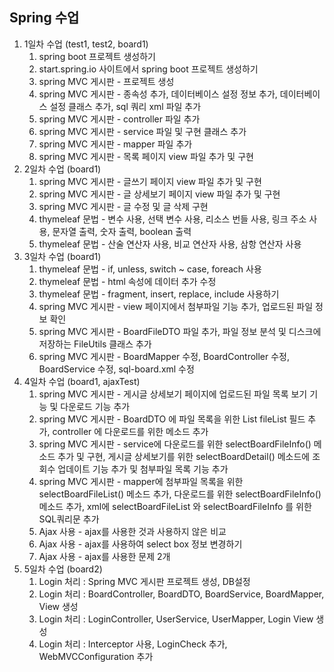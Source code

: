 <h2>Spring 수업</h2>
<ol dir="auto">
<li>1일차 수업 (test1, test2, board1)
<ol dir="auto">
<li>spring boot 프로젝트 생성하기</li>
<li>start.spring.io 사이트에서 spring boot 프로젝트 생성하기</li>
<li>spring MVC 게시판 - 프로젝트 생성</li>
<li>spring MVC 게시판 - 종속성 추가, 데이터베이스 설정 정보 추가, 데이터베이스 설정 클래스 추가, sql 쿼리 xml 파일 추가</li>
<li>spring MVC 게시판 - controller 파일 추가</li>
<li>spring MVC 게시판 - service 파일 및 구현 클래스 추가</li>
<li>spring MVC 게시판 - mapper 파일 추가</li>
<li>spring MVC 게시판 - 목록 페이지 view 파일 추가 및 구현</li>
</ol>
</li>
<li>2일차 수업 (board1)
<ol dir="auto">
<li>spring MVC 게시판 - 글쓰기 페이지 view 파일 추가 및 구현</li>
<li>spring MVC 게시판 - 글 상세보기 페이지 view 파일 추가 및 구현</li>
<li>spring MVC 게시판 - 글 수정 및 글 삭제 구현</li>
<li>thymeleaf 문법 - 변수 사용, 선택 변수 사용, 리소스 번들 사용, 링크 주소 사용, 문자열 출력, 숫자 출력, boolean 출력</li>
<li>thymeleaf 문법 - 산술 연산자 사용, 비교 연산자 사용, 삼항 연산자 사용</li>
</ol>
</li>
<li>3일차 수업 (board1)
<ol dir="auto">
<li>thymeleaf 문법 - if, unless, switch ~ case, foreach 사용</li>
<li>thymeleaf 문법 - html 속성에 데이터 추가 수정</li>
<li>thymeleaf 문법 - fragment, insert, replace, include 사용하기</li>
<li>spring MVC 게시판 - view 페이지에서 첨부파일 기능 추가, 업로드된 파일 정보 확인</li>
<li>spring MVC 게시판 - BoardFileDTO 파일 추가, 파일 정보 분석 및 디스크에 저장하는 FileUtils 클래스 추가</li>
<li>spring MVC 게시판 - BoardMapper 수정, BoardController 수정, BoardService 수정, sql-board.xml 수정</li>
</ol>
</li>
<li>4일차 수업 (board1, ajaxTest)
<ol dir="auto">
<li>spring MVC 게시판 - 게시글 상세보기 페이지에 업로드된 파일 목록 보기 기능 및 다운로드 기능 추가</li>
<li>spring MVC 게시판 - BoardDTO 에 파일 목록을 위한 List fileList 필드 추가, controller 에 다운로드를 위한 메소드 추가</li>
<li>spring MVC 게시판 - service에 다운로드를 위한 selectBoardFileInfo() 메소드 추가 및 구현, 게시글 상세보기를 위한 selectBoardDetail() 메소드에 조회수 업데이트 기능 추가 및 첨부파일 목록 기능 추가</li>
<li>spring MVC 게시판 - mapper에 첨부파일 목록을 위한 selectBoardFileList() 메소드 추가, 다운로드를 위한 selectBoardFileInfo() 메소드 추가, xml에 selectBoardFileList 와 selectBoardFileInfo 를 위한 SQL쿼리문 추가</li>
<li>Ajax 사용 - ajax를 사용한 것과 사용하지 않은 비교</li>
<li>Ajax 사용 - ajax를 사용하여 select box 정보 변경하기</li>
<li>Ajax 사용 - ajax를 사용한 문제 2개</li>
</ol>
</li>
<li>5일차 수업 (board2)
<ol dir="auto">
<li>Login 처리 : Spring MVC 게시판 프로젝트 생성, DB설정</li>
<li>Login 처리 : BoardController, BoardDTO, BoardService, BoardMapper, View 생성</li>
<li>Login 처리 : LoginController, UserService, UserMapper, Login View 생성</li>
<li>Login 처리 : Interceptor 사용, LoginCheck 추가, WebMVCConfiguration 추가</li>
</ol>
</li>
</ol>
